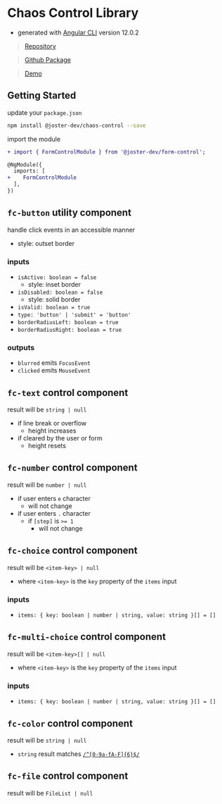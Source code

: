 # Chaos Control Library

- generated with [Angular CLI](https://github.com/angular/angular-cli) version 12.0.2
<!-- - provide accessible components to 
  - visual indication for validity
- visual and utility components
  - consistent style -->
<!-- - styled print view -->
<!-- - readonly  -->

> [Repository](https://github.com/joster-dev/chaos-control)

> [Github Package](https://github.com/joster-dev/chaos-control/packages/TODO)

> [Demo](https://joster-dev.github.io/chaos-control/)

## Getting Started
update your `package.json`
```bash
npm install @joster-dev/chaos-control --save
```
import the module
```diff
+ import { FormControlModule } from '@joster-dev/form-control';

@NgModule({
  imports: [
+    FormControlModule
  ],
})
```
## `fc-button` utility component
handle click events in an accessible manner
- style: outset border
### inputs
- `isActive: boolean = false`
  - style: inset border
- `isDisabled: boolean = false`
  - style: solid border
- `isValid: boolean = true`
- `type: 'button' | 'submit' = 'button'`
- `borderRadiusLeft: boolean = true`
- `borderRadiusRight: boolean = true`
### outputs
- `blurred` emits `FocusEvent` 
- `clicked` emits `MouseEvent`
<!-- ## `fc-readonly` utility component
display information inline with the form controls
### inputs
- `model: string` -->
## `fc-text` control component
result will be `string | null`
- if line break or overflow
  - height increases
- if cleared by the user or form
  - height resets
## `fc-number` control component
result will be `number | null`
- if user enters `e` character
  - will not change
- if user enters `.` character
  - if `[step]` is `>= 1`
    - will not change
## `fc-choice` control component
result will be `<item-key> | null`
  - where `<item-key>` is the `key` property of the `items` input
### inputs
- `items: { key: boolean | number | string, value: string }[] = []`
## `fc-multi-choice` control component
result will be `<item-key>[] | null`
- where `<item-key>` is the `key` property of the `items` input
### inputs
- `items: { key: boolean | number | string, value: string }[] = []`
## `fc-color` control component
result will be `string | null`
- `string` result matches [`/^[0-9a-fA-F]{6}$/`](https://regexper.com/#%2F%5E%5B0-9a-fA-F%5D%7B6%7D%24%2F)
##  `fc-file` control component
result will be `FileList | null`

<!-- ## `fc-select` component -->
<!-- ## `fc-multi-select` component -->
<!-- ## `fc-date` component -->
<!-- ## `fc-date-time` component -->
<!-- ## `fc-time` component -->
